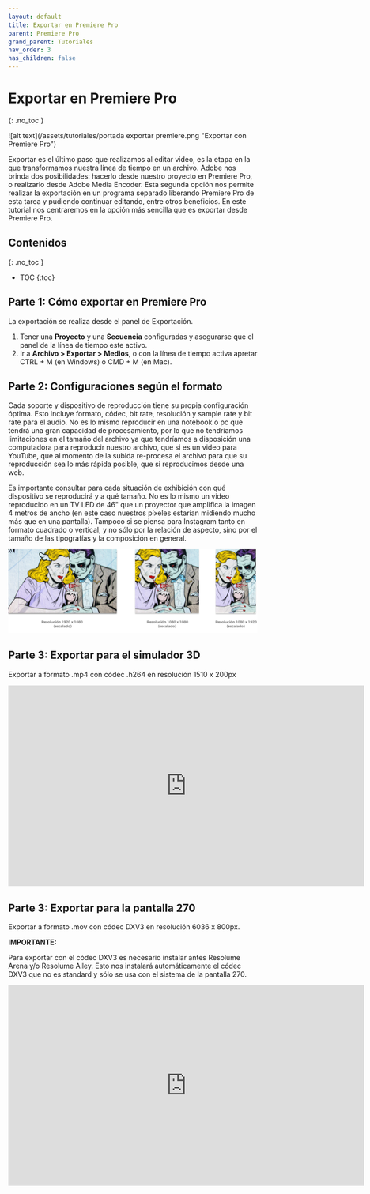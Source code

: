 ```yaml
---
layout: default
title: Exportar en Premiere Pro
parent: Premiere Pro
grand_parent: Tutoriales
nav_order: 3
has_children: false
---
```


# Exportar en Premiere Pro
{: .no_toc }

![alt text](/assets/tutoriales/portada exportar premiere.png "Exportar con Premiere Pro")

Exportar es el último paso que realizamos al editar video, es la etapa en la que transformamos nuestra línea de tiempo en un archivo. Adobe nos brinda dos posibilidades: hacerlo desde nuestro proyecto en Premiere Pro, o realizarlo desde Adobe Media Encoder. Esta segunda opción nos permite realizar la exportación en un programa separado liberando Premiere Pro de esta tarea y pudiendo continuar editando, entre otros beneficios. En este tutorial nos centraremos en la opción más sencilla que es exportar desde Premiere Pro.
  

## Contenidos
{: .no_toc }

- TOC
{:toc}


## Parte 1: Cómo exportar en Premiere Pro
La exportación se realiza desde el panel de Exportación.

1. Tener una **Proyecto** y una **Secuencia** configuradas y asegurarse que el panel de la línea de tiempo este activo.
2. Ir a **Archivo > Exportar > Medios**, o con la línea de tiempo activa apretar CTRL + M (en Windows) o CMD + M (en Mac).


## Parte 2: Configuraciones según el formato 

Cada soporte y dispositivo de reproducción tiene su propia configuración óptima. Esto incluye formato, códec, bit rate, resolución y sample rate y bit rate para el audio. No es lo mismo reproducir en una notebook o pc que tendrá una gran capacidad de procesamiento, por lo que no tendríamos limitaciones en el tamaño del archivo ya que tendríamos a disposición una computadora para reproducir nuestro archivo, que si es un video para YouTube, que al momento de la subida re-procesa el archivo para que su reproducción sea lo más rápida posible, que si reproducimos desde una web.

Es importante consultar para cada situación de exhibición con qué dispositivo se reproducirá y a qué tamaño. No es lo mismo un video reproducido en un TV LED de 46" que un proyector que amplifica la imagen 4 metros de ancho (en este caso nuestros píxeles estarían midiendo mucho más que en una pantalla). Tampoco si se piensa para Instagram tanto en formato cuadrado o vertical, y no sólo por la relación de aspecto, sino por el tamaño de las tipografías y la composición en general.

![alt text](/assets/tutoriales/resoluciones_exportar.png "Comparativa de resoluciones")


## Parte 3: Exportar para el simulador 3D  

Exportar a formato .mp4 con códec .h264 en resolución 1510 x 200px

<div class="video-container">
    <iframe src="https://www.youtube.com/embed/loU0AEbsef0" height="406" width="720" modestbranding="1" rel="0" frameborder="0" allow="accelerometer; autoplay; encrypted-media; gyroscope; picture-in-picture" allowfullscreen>
    </iframe>
</div>


## Parte 3: Exportar para la pantalla 270  

Exportar a formato .mov con códec DXV3 en resolución 6036 x 800px.

**IMPORTANTE:** 

Para exportar con el códec DXV3 es necesario instalar antes Resolume Arena y/o Resolume Alley. Esto nos instalará automáticamente el códec DXV3 que no es standard y sólo se usa con el sistema de la pantalla 270.

<div class="video-container">
    <iframe src="https://www.youtube.com/embed/44AxXSpLraw" height="406" width="720" modestbranding="1" rel="0" frameborder="0" allow="accelerometer; autoplay; encrypted-media; gyroscope; picture-in-picture" allowfullscreen>
    </iframe>
</div>

